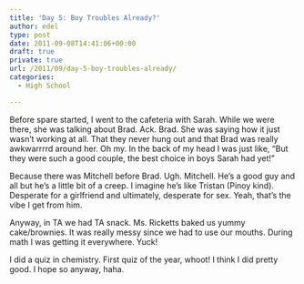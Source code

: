 ```yaml
---
title: 'Day 5: Boy Troubles Already?'
author: edel
type: post
date: 2011-09-08T14:41:06+00:00
draft: true
private: true
url: /2011/09/day-5-boy-troubles-already/
categories:
  - High School

---
```

Before spare started, I went to the cafeteria with Sarah. While we were there, she was talking about Brad. Ack. Brad. She was saying how it just wasn&#8217;t working at all. That they never hung out and that Brad was really awkwarrrrd around her. Oh my. In the back of my head I was just like, &#8220;But they were such a good couple, the best choice in boys Sarah had yet!&#8221;

Because there was Mitchell before Brad. Ugh. Mitchell. He&#8217;s a good guy and all but he&#8217;s a little bit of a creep. I imagine he&#8217;s like Tristan (Pinoy kind). Desperate for a girlfriend and ultimately, desperate for sex. Yeah, that&#8217;s the vibe I get from him.

Anyway, in TA we had TA snack. Ms. Ricketts baked us yummy cake/brownies. It was really messy since we had to use our mouths. During math I was getting it everywhere. Yuck!

I did a quiz in chemistry. First quiz of the year, whoot! I think I did pretty good. I hope so anyway, haha.

<ol class="footnote">
</ol>